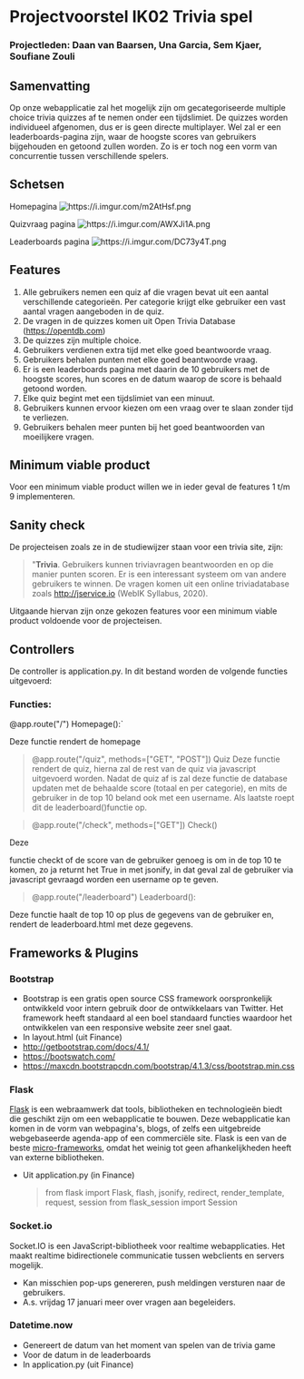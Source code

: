 # Projectvoorstel IK02 Trivia spel
### Projectleden: Daan van Baarsen, Una Garcia, Sem Kjaer, Soufiane Zouli

## Samenvatting
Op onze webapplicatie zal het mogelijk zijn om gecategoriseerde multiple choice trivia quizzes af te nemen onder een tijdslimiet. De quizzes worden individueel afgenomen, dus er is geen directe multiplayer. Wel zal er een leaderboards-pagina zijn, waar de hoogste scores van gebruikers bijgehouden en getoond zullen worden. Zo is er toch nog een vorm van concurrentie tussen verschillende spelers.

## Schetsen
Homepagina
<img src="https://i.imgur.com/m2AtHsf.png" alt="https://i.imgur.com/m2AtHsf.png">

Quizvraag pagina
<img src="https://i.imgur.com/AWXJi1A.png" alt="https://i.imgur.com/AWXJi1A.png">

Leaderboards pagina
<img src="https://i.imgur.com/DC73y4T.png" alt="https://i.imgur.com/DC73y4T.png">

## Features
1.  Alle gebruikers nemen een quiz af die vragen bevat uit een aantal verschillende categorieën. Per categorie krijgt elke gebruiker een vast aantal vragen aangeboden in de quiz.
2. De vragen in de quizzes komen uit Open Trivia Database (https://opentdb.com)
3. De quizzes zijn multiple choice.
4. Gebruikers verdienen extra tijd met elke goed beantwoorde vraag.
5. Gebruikers behalen punten met elke goed beantwoorde vraag.
6. Er is een leaderboards pagina met daarin de 10 gebruikers met de hoogste scores, hun scores en de datum waarop de score is behaald getoond worden.
7. Elke quiz begint met een tijdslimiet van een minuut.
8. Gebruikers kunnen ervoor kiezen om een vraag over te slaan zonder tijd te verliezen.
9. Gebruikers behalen meer punten bij het goed beantwoorden van moeilijkere vragen.
 
## Minimum viable product
Voor een minimum viable product willen we in ieder geval de features 1 t/m 9 implementeren.

## Sanity check
De projecteisen zoals ze in de studiewijzer staan voor een trivia site, zijn: 
>"**Trivia**. Gebruikers kunnen triviavragen beantwoorden en op die manier punten scoren. Er is een interessant systeem om van andere gebruikers te winnen. De vragen komen uit een online triviadatabase zoals http://jservice.io (WebIK Syllabus, 2020). 

Uitgaande hiervan zijn onze gekozen features voor een minimum viable product voldoende voor de projecteisen.

## Controllers
De controller is application.py. In dit bestand worden de volgende functies uitgevoerd:
###  Functies:
@app.route("/")
Homepage():`

Deze functie rendert de homepage

>@app.route("/quiz", methods=["GET", "POST"])
Quiz
Deze functie rendert de quiz, hierna zal de rest van de quiz via javascript uitgevoerd worden. Nadat de quiz af is zal deze functie de database updaten met de behaalde score (totaal en per categorie), en mits de gebruiker in de top 10 beland ook met een username. Als laatste roept dit de leaderboard()functie op.

>@app.route("/check", methods=["GET"])
Check()

Deze 

functie checkt of de score van de gebruiker genoeg is om in de top 10 te komen, zo ja returnt het True in met jsonify, in dat geval zal de gebruiker via javascript gevraagd worden een username op te geven.

>@app.route("/leaderboard")
Leaderboard():

Deze functie haalt de top 10 op plus de gegevens van de gebruiker en, rendert de leaderboard.html met deze gegevens.


## Frameworks & Plugins
### Bootstrap
 - Bootstrap is een gratis open source CSS framework oorspronkelijk ontwikkeld voor intern gebruik door de ontwikkelaars van Twitter. Het framework heeft standaard al een boel standaard functies waardoor het ontwikkelen van een responsive website zeer snel gaat.
 - In layout.html (uit Finance)
 - http://getbootstrap.com/docs/4.1/
 - https://bootswatch.com/
 - https://maxcdn.bootstrapcdn.com/bootstrap/4.1.3/css/bootstrap.min.css
 
### Flask
[Flask](https://flask.palletsprojects.com/) is een webraamwerk dat tools, bibliotheken en technologieën biedt die geschikt zijn om een webapplicatie te bouwen. Deze webapplicatie kan komen in de vorm van webpagina's, blogs, of zelfs een uitgebreide webgebaseerde agenda-app of een commerciële site.
Flask is een van de beste [micro-frameworks](https://en.wikipedia.org/wiki/Microframework), omdat het weinig tot geen afhankelijkheden heeft van externe bibliotheken.

- Uit application.py (in Finance)
	>from flask import Flask, flash, jsonify, redirect, 
	render_template, request, session
	from flask_session import Session
### Socket.io

Socket.IO is een JavaScript-bibliotheek voor realtime webapplicaties. Het maakt realtime bidirectionele communicatie tussen webclients en servers mogelijk.

- Kan misschien pop-ups genereren, push meldingen versturen naar de gebruikers.
- A.s. vrijdag 17 januari meer over vragen aan begeleiders.

### Datetime.now
- Genereert de datum van het moment van spelen van de trivia game
- Voor de datum in de leaderboards
- In application.py (uit Finance)




<!--stackedit_data:
eyJoaXN0b3J5IjpbOTI3MjYzNjY5LDU3ODMxNzIzN119
-->